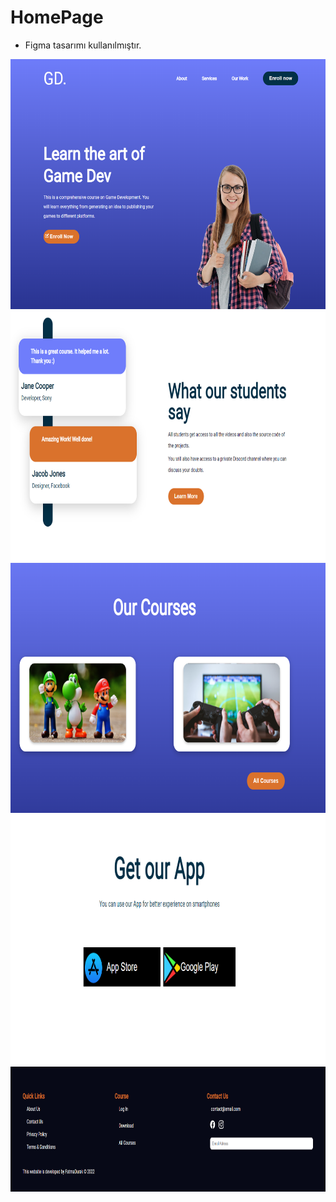 # HomePage

* Figma tasarımı kullanılmıştır.

<img src="responsivehomepage/public//herosection.PNG" alt="Anasayfa_" width="600" height="400">
<img src="responsivehomepage/public//hero2.PNG" alt="Anasayfa_" width="600" height="400">
<img src="responsivehomepage/public//courses.PNG" alt="Anasayfa_" width="600" height="400">
<img src="responsivehomepage/public//app.PNG" alt="Anasayfa_" width="600" height="400">
<img src="responsivehomepage/public//footer.PNG" alt="Anasayfa_" width="600" height="200">
